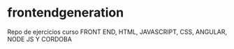 # frontendgeneration
Repo de ejercicios curso FRONT END, HTML, JAVASCRIPT, CSS, ANGULAR, NODE JS Y CORDOBA
